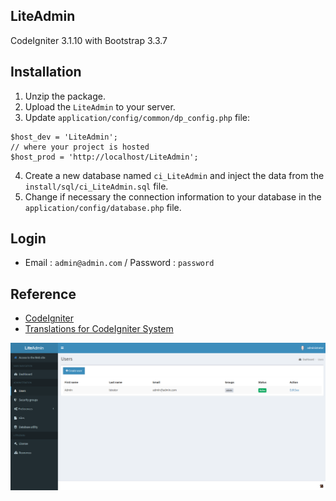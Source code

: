 ## LiteAdmin

CodeIgniter 3.1.10 with Bootstrap 3.3.7

## Installation

1. Unzip the package.
2. Upload the `LiteAdmin` to your server.
3. Update `application/config/common/dp_config.php` file:

```
$host_dev = 'LiteAdmin';
// where your project is hosted
$host_prod = 'http://localhost/LiteAdmin';
```

4. Create a new database named `ci_LiteAdmin` and inject the data from the `install/sql/ci_LiteAdmin.sql` file.
5. Change if necessary the connection information to your database in the `application/config/database.php` file.

## Login

- Email : `admin@admin.com` / Password : `password`

## Reference

- [CodeIgniter](https://github.com/bcit-ci/CodeIgniter)
- [Translations for CodeIgniter System](https://github.com/bcit-ci/codeigniter3-translations)


![Alt text](/LiteAdmin.png?raw=true "Optional Title")
